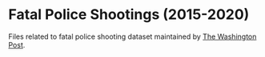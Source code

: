 # Fatal Police Shootings (2015-2020)
Files related to fatal police shooting dataset maintained by [The Washington Post](https://github.com/washingtonpost/data-police-shootings).
